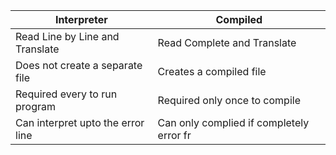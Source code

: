 | Interpreter                       | Compiled                                 |
| --------------------------------- | ---------------------------------------- |
| Read Line by Line and Translate   | Read Complete and Translate              |
| Does not create a separate file   | Creates a compiled file                  |
| Required every to run program     | Required only once to compile            |
| Can interpret upto the error line | Can only complied if completely error fr |
